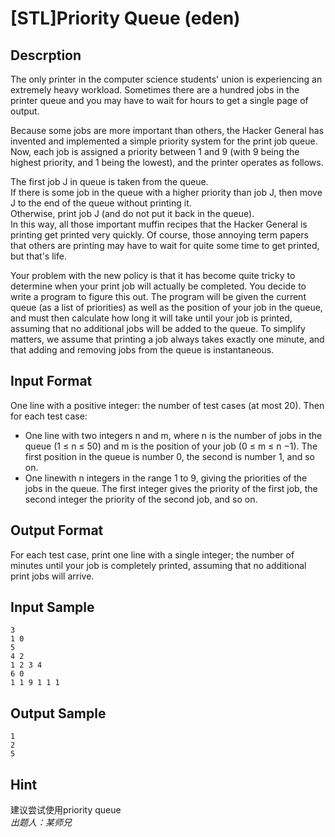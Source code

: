 # [STL]Priority Queue (eden)

## Descrption
The only printer in the computer science students' union is experiencing an
extremely heavy workload. Sometimes there are a hundred jobs in the printer
queue and you may have to wait for hours to get a single page of output.

Because some jobs are more important than others, the Hacker General has
invented and implemented a simple priority system for the print job queue.
Now, each job is assigned a priority between 1 and 9 (with 9 being the highest
priority, and 1 being the lowest), and the printer operates as follows.

The first job J in queue is taken from the queue.  
If there is some job in the queue with a higher priority than job J, then move
J to the end of the queue without printing it.  
Otherwise, print job J (and do not put it back in the queue).  
In this way, all those important muffin recipes that the Hacker General is
printing get printed very quickly. Of course, those annoying term papers that
others are printing may have to wait for quite some time to get printed, but
that's life.

Your problem with the new policy is that it has become quite tricky to
determine when your print job will actually be completed. You decide to write
a program to figure this out. The program will be given the current queue (as
a list of priorities) as well as the position of your job in the queue, and
must then calculate how long it will take until your job is printed, assuming
that no additional jobs will be added to the queue. To simplify matters, we
assume that printing a job always takes exactly one minute, and that adding
and removing jobs from the queue is instantaneous.

## Input Format

One line with a positive integer: the number of test cases (at most 20). Then
for each test case:

  * One line with two integers n and m, where n is the number of jobs in the queue (1 ≤ n ≤ 50) and m is the position of your job (0 ≤ m ≤ n −1). The first position in the queue is number 0, the second is number 1, and so on.
  * One linewith n integers in the range 1 to 9, giving the priorities of the jobs in the queue. The first integer gives the priority of the first job, the second integer the priority of the second job, and so on.

## Output Format

For each test case, print one line with a single integer; the number of
minutes until your job is completely printed, assuming that no additional
print jobs will arrive.

## Input Sample

    
    
    3
    1 0
    5
    4 2
    1 2 3 4
    6 0
    1 1 9 1 1 1

## Output Sample

    
    
    1
    2
    5

## Hint
建议尝试使用priority queue    
*出题人：某师兄*
